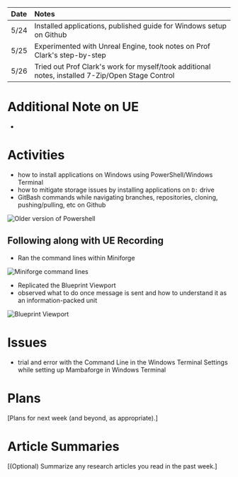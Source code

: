 | Date   | Notes
| :----- | :-------------------------------
|5/24 | Installed applications, published guide for Windows setup on Github
|5/25 | Experimented with Unreal Engine, took notes on Prof Clark's step-by-step
|5/26 | Tried out Prof Clark's work for myself/took additional notes, installed 7-Zip/Open Stage Control

# Additional Note on UE
- 
# Activities

- how to install applications on Windows using PowerShell/Windows Terminal
- how to mitigate storage issues by installing applications on `D:` drive
- GitBash commands while navigating branches, repositories, cloning, pushing/pulling, etc on Github
   
![Older version of Powershell](5-29-update/screenshots/clientcommands.png)

## Following along with UE Recording
- Ran the command lines within Miniforge

![Miniforge command lines](5-29-update/screenshots/clientcommands.png)

- Replicated the Blueprint Viewport
- observed what to do once message is sent and how to understand it as an information-packed unit

![Blueprint Viewport](5-29-update\screenshots\fullappend.png)
# Issues

- trial and error with the Command Line in the Windows Terminal Settings while setting up Mambaforge in Windows Terminal

# Plans

[Plans for next week (and beyond, as appropriate).]

# Article Summaries

[(Optional) Summarize any research articles you read in the past week.]